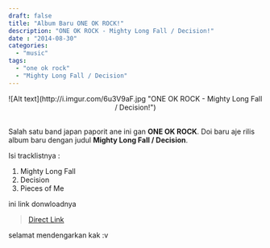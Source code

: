 ```yaml
---
draft: false
title: "Album Baru ONE OK ROCK!"
description: "ONE OK ROCK - Mighty Long Fall / Decision!"
date : "2014-08-30"
categories:
  - "music"
tags:
  - "one ok rock"
  - "Mighty Long Fall / Decision"
---
```


<center>
![Alt text](http://i.imgur.com/6u3V9aF.jpg "ONE OK ROCK - Mighty Long Fall / Decision!")
</center><br>

Salah satu band japan paporit ane ini gan **ONE OK ROCK**. Doi baru aje rilis album baru dengan judul **Mighty Long Fall / Decision**. 

Isi tracklistnya :

1. Mighty Long Fall
2. Decision
3. Pieces of Me 

ini link donwloadnya 

> [Direct Link](http://goo.gl/yHxERp)

selamat mendengarkan kak :v